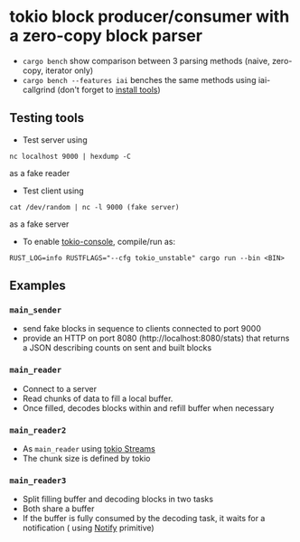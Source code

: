 # tokio block producer/consumer with a zero-copy block parser

* `cargo bench` show comparison between 3 parsing methods (naive, zero-copy, iterator only)
* `cargo bench --features iai` benches the same methods using iai-callgrind (don't forget to [install tools](../../benches/environment))

## Testing tools

* Test server using

```
nc localhost 9000 | hexdump -C
```

as a fake reader

* Test client using

```
cat /dev/random | nc -l 9000 (fake server)
```

as a fake server

* To enable [tokio-console](https://github.com/tokio-rs/console), compile/run as:

```
RUST_LOG=info RUSTFLAGS="--cfg tokio_unstable" cargo run --bin <BIN>
```

## Examples

### `main_sender`

* send fake blocks in sequence to clients connected to port 9000
* provide an HTTP on port 8080 (http://localhost:8080/stats) that returns a JSON describing counts on sent and built
  blocks

### `main_reader`

* Connect to a server
* Read chunks of data to fill a local buffer.
* Once filled, decodes blocks within and refill buffer when necessary

### `main_reader2`

* As `main_reader` using [tokio Streams](https://tokio.rs/tokio/tutorial/streams)
* The chunk size is defined by tokio

### `main_reader3`

* Split filling buffer and decoding blocks in two tasks
* Both share a buffer
* If the buffer is fully consumed by the decoding task, it waits for a notification (
  using [Notify](https://docs.rs/tokio/latest/tokio/sync/struct.Notify.html) primitive)  